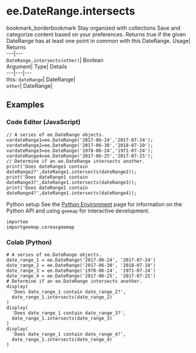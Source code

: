  
#  ee.DateRange.intersects 
bookmark_borderbookmark Stay organized with collections  Save and categorize content based on your preferences.
Returns true if the given DateRange has at least one point in common with this DateRange. 
Usage| Returns  
---|---  
`DateRange.intersects(other)`| Boolean  
Argument| Type| Details  
---|---|---  
this: `dateRange`| DateRange|   
`other`| DateRange|   
## Examples
### Code Editor (JavaScript)
```
// A series of ee.DateRange objects.
vardateRange1=ee.DateRange('2017-06-24','2017-07-24');
vardateRange2=ee.DateRange('2017-06-30','2018-07-10');
vardateRange3=ee.DateRange('1970-06-24','1971-07-24');
vardateRange4=ee.DateRange('2017-06-25','2017-07-25');
// Determine if an ee.DateRange intersects another.
print('Does dateRange1 contain dateRange2?',dateRange1.intersects(dateRange2));
print('Does dateRange1 contain dateRange3?',dateRange1.intersects(dateRange3));
print('Does dateRange1 contain dateRange4?',dateRange1.intersects(dateRange4));
```
Python setup
See the [ Python Environment](https://developers.google.com/earth-engine/guides/python_install) page for information on the Python API and using `geemap` for interactive development.
```
importee
importgeemap.coreasgeemap
```

### Colab (Python)
```
# A series of ee.DateRange objects.
date_range_1 = ee.DateRange('2017-06-24', '2017-07-24')
date_range_2 = ee.DateRange('2017-06-30', '2018-07-10')
date_range_3 = ee.DateRange('1970-06-24', '1971-07-24')
date_range_4 = ee.DateRange('2017-06-25', '2017-07-25')
# Determine if an ee.DateRange intersects another.
display(
  'Does date_range_1 contain date_range_2?',
  date_range_1.intersects(date_range_2)
)
display(
  'Does date_range_1 contain date_range_3?',
  date_range_1.intersects(date_range_3)
)
display(
  'Does date_range_1 contain date_range_4?',
  date_range_1.intersects(date_range_4)
)
```


